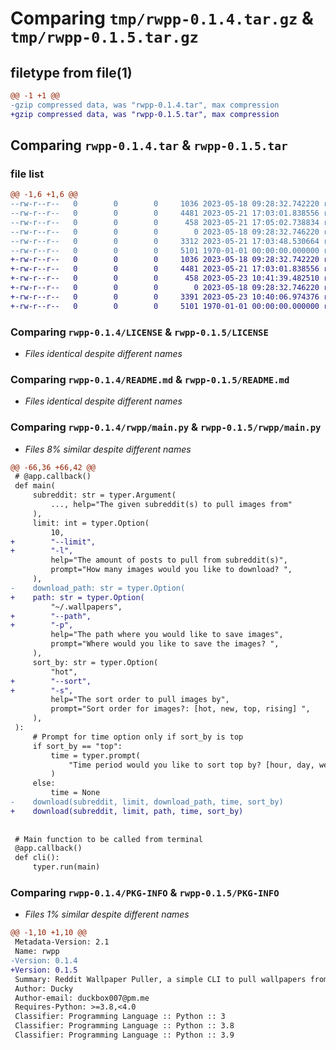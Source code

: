 # Comparing `tmp/rwpp-0.1.4.tar.gz` & `tmp/rwpp-0.1.5.tar.gz`

## filetype from file(1)

```diff
@@ -1 +1 @@
-gzip compressed data, was "rwpp-0.1.4.tar", max compression
+gzip compressed data, was "rwpp-0.1.5.tar", max compression
```

## Comparing `rwpp-0.1.4.tar` & `rwpp-0.1.5.tar`

### file list

```diff
@@ -1,6 +1,6 @@
--rw-r--r--   0        0        0     1036 2023-05-18 09:28:32.742220 rwpp-0.1.4/LICENSE
--rw-r--r--   0        0        0     4481 2023-05-21 17:03:01.838556 rwpp-0.1.4/README.md
--rw-r--r--   0        0        0      458 2023-05-21 17:05:02.738834 rwpp-0.1.4/pyproject.toml
--rw-r--r--   0        0        0        0 2023-05-18 09:28:32.746220 rwpp-0.1.4/rwpp/__init__.py
--rw-r--r--   0        0        0     3312 2023-05-21 17:03:48.530664 rwpp-0.1.4/rwpp/main.py
--rw-r--r--   0        0        0     5101 1970-01-01 00:00:00.000000 rwpp-0.1.4/PKG-INFO
+-rw-r--r--   0        0        0     1036 2023-05-18 09:28:32.742220 rwpp-0.1.5/LICENSE
+-rw-r--r--   0        0        0     4481 2023-05-21 17:03:01.838556 rwpp-0.1.5/README.md
+-rw-r--r--   0        0        0      458 2023-05-23 10:41:39.482510 rwpp-0.1.5/pyproject.toml
+-rw-r--r--   0        0        0        0 2023-05-18 09:28:32.746220 rwpp-0.1.5/rwpp/__init__.py
+-rw-r--r--   0        0        0     3391 2023-05-23 10:40:06.974376 rwpp-0.1.5/rwpp/main.py
+-rw-r--r--   0        0        0     5101 1970-01-01 00:00:00.000000 rwpp-0.1.5/PKG-INFO
```

### Comparing `rwpp-0.1.4/LICENSE` & `rwpp-0.1.5/LICENSE`

 * *Files identical despite different names*

### Comparing `rwpp-0.1.4/README.md` & `rwpp-0.1.5/README.md`

 * *Files identical despite different names*

### Comparing `rwpp-0.1.4/rwpp/main.py` & `rwpp-0.1.5/rwpp/main.py`

 * *Files 8% similar despite different names*

```diff
@@ -66,36 +66,42 @@
 # @app.callback()
 def main(
     subreddit: str = typer.Argument(
         ..., help="The given subreddit(s) to pull images from"
     ),
     limit: int = typer.Option(
         10,
+        "--limit",
+        "-l",
         help="The amount of posts to pull from subreddit(s)",
         prompt="How many images would you like to download? ",
     ),
-    download_path: str = typer.Option(
+    path: str = typer.Option(
         "~/.wallpapers",
+        "--path",
+        "-p",
         help="The path where you would like to save images",
         prompt="Where would you like to save the images? ",
     ),
     sort_by: str = typer.Option(
         "hot",
+        "--sort",
+        "-s",
         help="The sort order to pull images by",
         prompt="Sort order for images?: [hot, new, top, rising] ",
     ),
 ):
     # Prompt for time option only if sort_by is top
     if sort_by == "top":
         time = typer.prompt(
             "Time period would you like to sort top by? [hour, day, week, month, year] "
         )
     else:
         time = None
-    download(subreddit, limit, download_path, time, sort_by)
+    download(subreddit, limit, path, time, sort_by)
 
 
 # Main function to be called from terminal
 @app.callback()
 def cli():
     typer.run(main)
```

### Comparing `rwpp-0.1.4/PKG-INFO` & `rwpp-0.1.5/PKG-INFO`

 * *Files 1% similar despite different names*

```diff
@@ -1,10 +1,10 @@
 Metadata-Version: 2.1
 Name: rwpp
-Version: 0.1.4
+Version: 0.1.5
 Summary: Reddit Wallpaper Puller, a simple CLI to pull wallpapers from Reddit.
 Author: Ducky
 Author-email: duckbox007@pm.me
 Requires-Python: >=3.8,<4.0
 Classifier: Programming Language :: Python :: 3
 Classifier: Programming Language :: Python :: 3.8
 Classifier: Programming Language :: Python :: 3.9
```

